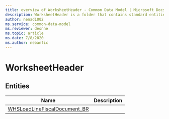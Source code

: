 ```yaml
---
title: overview of WorksheetHeader - Common Data Model | Microsoft Docs
description: WorksheetHeader is a folder that contains standard entities related to the Common Data Model.
author: nenad1002
ms.service: common-data-model
ms.reviewer: deonhe
ms.topic: article
ms.date: 7/8/2020
ms.author: nebanfic
---
```


# WorksheetHeader


## Entities

|Name|Description|
|---|---|
|[WHSLoadLineFiscalDocument_BR](WHSLoadLineFiscalDocument_BR.md)||
